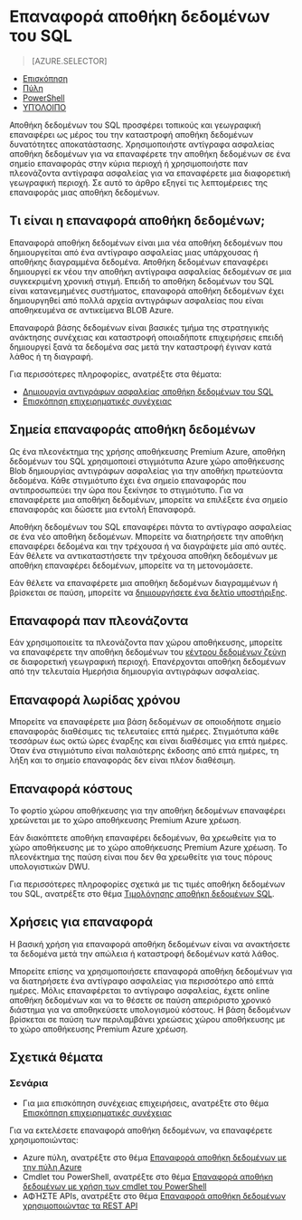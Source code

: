 <properties
   pageTitle="Επαναφορά αποθήκη δεδομένων του SQL | Microsoft Azure"
   description="Επισκόπηση των επιλογών Επαναφορά βάσης δεδομένων για την ανάκτηση μιας βάσης δεδομένων σε αποθήκη δεδομένων του SQL Azure."
   services="sql-data-warehouse"
   documentationCenter="NA"
   authors="Lakshmi1812"
   manager="barbkess"
   editor=""/>

<tags
   ms.service="sql-data-warehouse"
   ms.devlang="NA"
   ms.topic="article"
   ms.tgt_pltfrm="NA"
   ms.workload="data-services"
   ms.date="09/29/2016"
   ms.author="lakshmir;barbkess;sonyama"/>


# <a name="sql-data-warehouse-restore"></a>Επαναφορά αποθήκη δεδομένων του SQL

> [AZURE.SELECTOR]
- [Επισκόπηση][]
- [Πύλη][]
- [PowerShell][]
- [ΥΠΌΛΟΙΠΟ][]

Αποθήκη δεδομένων του SQL προσφέρει τοπικούς και γεωγραφική επαναφέρει ως μέρος του την καταστροφή αποθήκη δεδομένων δυνατότητες αποκατάστασης. Χρησιμοποιήστε αντίγραφα ασφαλείας αποθήκη δεδομένων για να επαναφέρετε την αποθήκη δεδομένων σε ένα σημείο επαναφοράς στην κύρια περιοχή ή χρησιμοποιήστε παν πλεονάζοντα αντίγραφα ασφαλείας για να επαναφέρετε μια διαφορετική γεωγραφική περιοχή. Σε αυτό το άρθρο εξηγεί τις λεπτομέρειες της επαναφοράς μιας αποθήκη δεδομένων.

## <a name="what-is-a-data-warehouse-restore"></a>Τι είναι η επαναφορά αποθήκη δεδομένων;

Επαναφορά αποθήκη δεδομένων είναι μια νέα αποθήκη δεδομένων που δημιουργείται από ένα αντίγραφο ασφαλείας μιας υπάρχουσας ή αποθήκης διαγραμμένα δεδομένα. Αποθήκη δεδομένων επαναφέρει δημιουργεί εκ νέου την αποθήκη αντίγραφα ασφαλείας δεδομένων σε μια συγκεκριμένη χρονική στιγμή. Επειδή το αποθήκη δεδομένων του SQL είναι κατανεμημένες συστήματος, επαναφορά αποθήκη δεδομένων έχει δημιουργηθεί από πολλά αρχεία αντιγράφων ασφαλείας που είναι αποθηκευμένα σε αντικείμενα BLOB Azure. 

Επαναφορά βάσης δεδομένων είναι βασικές τμήμα της στρατηγικής ανάκτησης συνέχειας και καταστροφή οποιαδήποτε επιχειρήσεις επειδή δημιουργεί ξανά τα δεδομένα σας μετά την καταστροφή έγιναν κατά λάθος ή τη διαγραφή.

Για περισσότερες πληροφορίες, ανατρέξτε στα θέματα:

-  [Δημιουργία αντιγράφων ασφαλείας αποθήκη δεδομένων του SQL](sql-data-warehouse-backups.md)
-  [Επισκόπηση επιχειρηματικές συνέχειας](../sql-database/sql-database-business-continuity.md)

## <a name="data-warehouse-restore-points"></a>Σημεία επαναφοράς αποθήκη δεδομένων

Ως ένα πλεονέκτημα της χρήσης αποθήκευσης Premium Azure, αποθήκη δεδομένων του SQL χρησιμοποιεί στιγμιότυπα Azure χώρο αποθήκευσης Blob δημιουργίας αντιγράφων ασφαλείας για την αποθήκη πρωτεύοντα δεδομένα. Κάθε στιγμιότυπο έχει ένα σημείο επαναφοράς που αντιπροσωπεύει την ώρα που ξεκίνησε το στιγμιότυπο. Για να επαναφέρετε μια αποθήκη δεδομένων, μπορείτε να επιλέξετε ένα σημείο επαναφοράς και δώσετε μια εντολή Επαναφορά.  

Αποθήκη δεδομένων του SQL επαναφέρει πάντα το αντίγραφο ασφαλείας σε ένα νέο αποθήκη δεδομένων. Μπορείτε να διατηρήσετε την αποθήκη επαναφέρει δεδομένα και την τρέχουσα ή να διαγράψετε μία από αυτές. Εάν θέλετε να αντικαταστήσετε την τρέχουσα αποθήκη δεδομένων με αποθήκη επαναφέρει δεδομένων, μπορείτε να τη μετονομάσετε.

Εάν θέλετε να επαναφέρετε μια αποθήκη δεδομένων διαγραμμένων ή βρίσκεται σε παύση, μπορείτε να [δημιουργήσετε ένα δελτίο υποστήριξης](sql-data-warehouse-get-started-create-support-ticket.md). 

<!-- 
### Can I restore a deleted data warehouse?

Yes, you can restore the last available restore point.

Yes, for the next seven calendar days. When you delete a data warehouse, SQL Data Warehouse actually keeps the data warehouse and its snapshots for seven days just in case you need the data. After seven days, you won't be able to restore to any of the restore points. -->

## <a name="geo-redundant-restore"></a>Επαναφορά παν πλεονάζοντα

Εάν χρησιμοποιείτε τα πλεονάζοντα παν χώρου αποθήκευσης, μπορείτε να επαναφέρετε την αποθήκη δεδομένων του [κέντρου δεδομένων ζεύγη](../best-practices-availability-paired-regions.md) σε διαφορετική γεωγραφική περιοχή. Επανέρχονται αποθήκη δεδομένων από την τελευταία Ημερήσια δημιουργία αντιγράφων ασφαλείας. 

## <a name="restore-timeline"></a>Επαναφορά λωρίδας χρόνου

Μπορείτε να επαναφέρετε μια βάση δεδομένων σε οποιοδήποτε σημείο επαναφοράς διαθέσιμες τις τελευταίες επτά ημέρες. Στιγμιότυπα κάθε τεσσάρων έως οκτώ ώρες έναρξης και είναι διαθέσιμες για επτά ημέρες. Όταν ένα στιγμιότυπο είναι παλαιότερης έκδοσης από επτά ημέρες, τη λήξη και το σημείο επαναφοράς δεν είναι πλέον διαθέσιμη.

## <a name="restore-costs"></a>Επαναφορά κόστους

Το φορτίο χώρου αποθήκευσης για την αποθήκη δεδομένων επαναφέρει χρεώνεται με το χώρο αποθήκευσης Premium Azure χρέωση. 

Εάν διακόπτετε αποθήκη επαναφέρει δεδομένων, θα χρεωθείτε για το χώρο αποθήκευσης με το χώρο αποθήκευσης Premium Azure χρέωση. Το πλεονέκτημα της παύση είναι που δεν θα χρεωθείτε για τους πόρους υπολογιστικών DWU.

Για περισσότερες πληροφορίες σχετικά με τις τιμές αποθήκη δεδομένων του SQL, ανατρέξτε στο θέμα [Τιμολόγησης αποθήκη δεδομένων SQL](https://azure.microsoft.com/pricing/details/sql-data-warehouse/).

## <a name="uses-for-restore"></a>Χρήσεις για επαναφορά

Η βασική χρήση για επαναφορά αποθήκη δεδομένων είναι να ανακτήσετε τα δεδομένα μετά την απώλεια ή καταστροφή δεδομένων κατά λάθος.

Μπορείτε επίσης να χρησιμοποιήσετε επαναφορά αποθήκη δεδομένων για να διατηρήσετε ένα αντίγραφο ασφαλείας για περισσότερο από επτά ημέρες. Μόλις επαναφέρεται το αντίγραφο ασφαλείας, έχετε online αποθήκη δεδομένων και να το θέσετε σε παύση απεριόριστο χρονικό διάστημα για να αποθηκεύσετε υπολογισμού κόστους. Η βάση δεδομένων βρίσκεται σε παύση των περιλαμβάνει χρεώσεις χώρου αποθήκευσης με το χώρο αποθήκευσης Premium Azure χρέωση. 

## <a name="related-topics"></a>Σχετικά θέματα

### <a name="scenarios"></a>Σενάρια

- Για μια επισκόπηση συνέχειας επιχειρήσεις, ανατρέξτε στο θέμα [Επισκόπηση επιχειρηματικές συνέχειας](../sql-database/sql-database-business-continuity.md)


<!-- ### Tasks -->

Για να εκτελέσετε επαναφορά αποθήκη δεδομένων, να επαναφέρετε χρησιμοποιώντας:

- Azure πύλη, ανατρέξτε στο θέμα [Επαναφορά αποθήκη δεδομένων με την πύλη Azure](sql-data-warehouse-restore-database-portal.md)
- Cmdlet του PowerShell, ανατρέξτε στο θέμα [Επαναφορά αποθήκη δεδομένων με χρήση των cmdlet του PowerShell](sql-data-warehouse-restore-database-powershell.md)
- ΑΦΉΣΤΕ APIs, ανατρέξτε στο θέμα [Επαναφορά αποθήκη δεδομένων χρησιμοποιώντας τα REST API](sql-data-warehouse-restore-database-rest-api.md)

<!-- ### Tutorials -->

<!--Image references-->

<!--Article references-->
[Azure SQL Database business continuity overview]: ../sql-database/sql-database-business-continuity.md
[Επισκόπηση]: ./sql-data-warehouse-restore-database-overview.md
[Πύλη]: ./sql-data-warehouse-restore-database-portal.md
[PowerShell]: ./sql-data-warehouse-restore-database-powershell.md
[ΥΠΌΛΟΙΠΟ]: ./sql-data-warehouse-restore-database-rest-api.md

<!--MSDN references-->


<!--Other Web references-->
